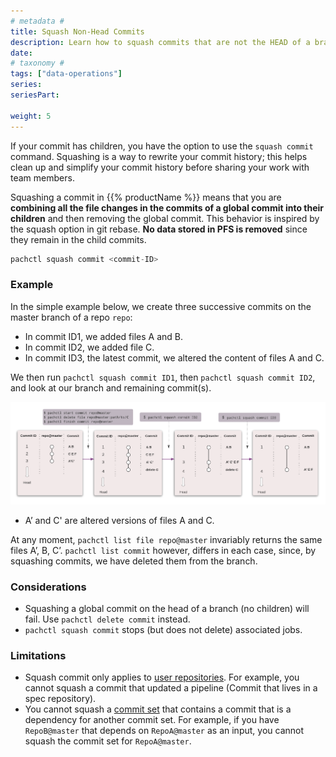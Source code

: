 ```yaml
---
# metadata # 
title: Squash Non-Head Commits
description: Learn how to squash commits that are not the HEAD of a branch.
date: 
# taxonomy #
tags: ["data-operations"]
series:
seriesPart:

weight: 5
---
```


If your commit has children, you have the option to use the `squash commit` command.
Squashing is a way to rewrite your commit history; this helps clean up and simplify your commit history before sharing your work with team members.

Squashing a commit in {{% productName %}} means that you are **combining all the file changes in the commits of a global commit
into their children** and then removing the global commit.
This behavior is inspired by the squash option in git rebase.
**No data stored in PFS is removed** since they remain in the child commits.

```s
pachctl squash commit <commit-ID>
```

### Example 

In the simple example below, we create three successive commits on the master branch of a repo `repo`:

- In commit ID1, we added files A and B.
- In commit ID2, we added file C.
- In commit ID3, the latest commit, we altered the content of files A and C.

We then run `pachctl squash commit ID1`, then `pachctl squash commit ID2`, and look at our branch and remaining commit(s).

![Squash example](/images/squash-delete.png)
* A’ and C' are altered versions of files A and C.

At any moment, `pachctl list file repo@master` invariably returns the same files A’, B, C’. `pachctl list commit` however, differs in each case, since, by squashing commits, we have deleted them from the branch. 


### Considerations

- Squashing a global commit on the head of a branch (no children) will fail. Use `pachctl delete commit` instead.
- `pachctl squash commit` stops (but does not delete) associated jobs.

### Limitations 
- Squash commit only applies to [user repositories](../../../learn/glossary/input-repo). For example, you cannot squash a commit that updated a pipeline (Commit that lives in a spec repository).
- You cannot squash a [commit set](/{{%release%}}/learn/glossary/commit-set) that contains a commit that is a dependency for another commit set. For example, if you have `RepoB@master` that depends on `RepoA@master` as an input, you cannot squash the commit set for `RepoA@master`.